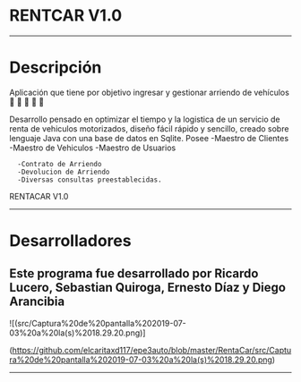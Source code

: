 # RENTCAR V1.0
---
# Descripción 

Aplicación que tiene por objetivo ingresar y gestionar arriendo de vehículos :blue_car: :car: :car: :car: :blue_car:


Desarrollo pensado en optimizar el tiempo y la logistica de un servicio de renta de vehiculos motorizados, diseño fácil rápido y sencillo, creado sobre lenguaje Java con una base de datos en Sqlite. 
Posee
      -Maestro de Clientes
      -Maestro de Vehiculos
      -Maestro de Usuarios
      
      -Contrato de Arriendo
      -Devolucion de Arriendo
      -Diversas consultas preestablecidas.
      
RENTACAR V1.0

---
# Desarrolladores 

Este programa fue desarrollado por Ricardo Lucero, Sebastian Quiroga, Ernesto Díaz y Diego Arancibia 
---


![(src/Captura%20de%20pantalla%202019-07-03%20a%20la(s)%2018.29.20.png)]

(https://github.com/elcaritaxd117/epe3auto/blob/master/RentaCar/src/Captura%20de%20pantalla%202019-07-03%20a%20la(s)%2018.29.20.png)














---



